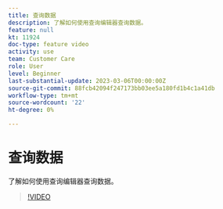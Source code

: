 ```yaml
---
title: 查询数据
description: 了解如何使用查询编辑器查询数据。
feature: null
kt: 11924
doc-type: feature video
activity: use
team: Customer Care
role: User
level: Beginner
last-substantial-update: 2023-03-06T00:00:00Z
source-git-commit: 88fcb42094f247173bb03ee5a180fd1b4c1a41db
workflow-type: tm+mt
source-wordcount: '22'
ht-degree: 0%

---
```



# 查询数据

了解如何使用查询编辑器查询数据。

>[!VIDEO](https://video.tv.adobe.com/v/3415814?quality=12)
